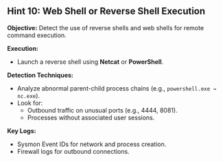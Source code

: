 ## Hint 10: Web Shell or Reverse Shell Execution

**Objective:** Detect the use of reverse shells and web shells for remote command execution.

**Execution:**
- Launch a reverse shell using **Netcat** or **PowerShell**.

**Detection Techniques:**
- Analyze abnormal parent-child process chains (e.g., `powershell.exe → nc.exe`).
- Look for:
  - Outbound traffic on unusual ports (e.g., 4444, 8081).
  - Processes without associated user sessions.

**Key Logs:**
- Sysmon Event IDs for network and process creation.
- Firewall logs for outbound connections.

